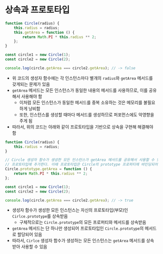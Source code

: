 # 상속과 프로토타입

```js
function Circle(radius) {
	this.radius = radius;
	this.getArea = function () {
		return Math.PI * this.radius ** 2;
	};
}

const circle1 = new Circle(1);
const circle2 = new Circle(2);

console.log(circle.getArea === circle2.getArea); // -> false
```

* 위 코드의 생성자 함수에는 각 인스턴스마다 별개의 `radius`와 `getArea` 메서드를 갖게되는 문제가 있음
* `getArea` 메서드는 모든 인스턴스가 동일한 내용의 메서드를 사용하므로, 이를 공유해서 사용해야 함
	* 이처럼 모든 인스턴스가 동일한 메서드를 중복 소유하는 것은 메모리를 불필요하게 낭비함
	* 또한, 인스턴스를 생성할 때마다 메서드를 생성하므로 퍼포먼스에도 악영향을 주게 됨
* 따라서, 위의 코드는 아래와 같이 프로토타입을 기반으로 상속을 구현해 해결해야 함

```js
function Circle(radius) {
	this.radius = radius;
}

// Circle 생성자 함수가 생성한 모든 인스턴스가 getArea 메서드를 공유해서 사용할 수 있도록
// 프로토타입에 추가한다. 이때 프로토타입은 Circle의 prototype 프로퍼티에 바인딩되어 있다.
Circle.prototype.getArea = function () {
	return Math.PI * this.radius ** 2;
};

const circle1 = new Circle(1);
const circle2 = new Circle(2);

console.log(circle.getArea === circle2.getArea); // -> true
```

* 생성자 함수가 생성한 모든 인스턴스는 자신의 프로토타입(부모)인 `Cirlce.prototype`를 상속받음
	* 구체적으로는 `Circle.prototype`의 모든 프로퍼티와 메서드를 상속받음
* `getArea` 메서드는 단 하나만 생성되어 프로토타입인 `Circle.prototype`의 메서드로 할당되어 있음
* 따라서, `Cirlce` 생성자 함수가 생성하는 모든 인스턴스는 `getArea` 메서드를 상속받아 사용할 수 있음